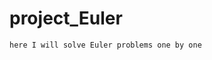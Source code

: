 # project_Euler
````````````````````````````````````````
here I will solve Euler problems one by one
`````````````````````````````````````````

